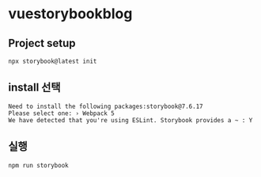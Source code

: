 # vuestorybookblog

## Project setup
```
npx storybook@latest init
```

## install 선택
```
Need to install the following packages:storybook@7.6.17 
Please select one: › Webpack 5
We have detected that you're using ESLint. Storybook provides a ~ : Y
```

## 실행
```bash
npm run storybook
```